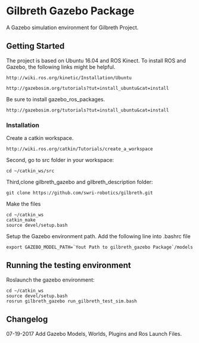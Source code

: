 # Gilbreth Gazebo Package

A Gazebo simulation environment for Gilbreth Project.

## Getting Started

The project is based on Ubuntu 16.04 and ROS Kinect. To install ROS and Gazebo, the following links might be helpful.
```
http://wiki.ros.org/kinetic/Installation/Ubuntu

http://gazebosim.org/tutorials?tut=install_ubuntu&cat=install
```
Be sure to install gazebo_ros_packages.
```
http://gazebosim.org/tutorials?tut=install_ubuntu&cat=install
```
### Installation

Create a catkin workspace.
```
http://wiki.ros.org/catkin/Tutorials/create_a_workspace
```
Second, go to src folder in your workspace:
```
cd ~/catkin_ws/src
```
Third,clone gilbreth_gazebo and gilbreth_description folder:
```
git clone https://github.com/swri-robotics/gilbreth.git
```
Make the files
```
cd ~/catkin_ws
catkin_make
source devel/setup.bash
```
Setup the Gazebo environment path. Add the following line into .bashrc file
```
export GAZEBO_MODEL_PATH=`Yout Path to gilbreth_gazebo Package`/models
```
## Running the testing environment

Roslaunch the gazebo environment:
```
cd ~/catkin_ws
source devel/setup.bash
rosrun gilbreth_gazebo run_gilbreth_test_sim.bash
```

## Changelog
07-19-2017 Add Gazebo Models, Worlds, Plugins and Ros Launch Files. 
